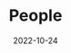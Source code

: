 ---
title: People
date: 2022-10-24

type: landing

sections:
  - block: people
    content:
      title: Resarch Team
      # Choose which groups/teams of users to display.
      #   Edit `user_groups` in each user's profile to add them to one or more of these groups.
      user_groups:
          - Università degli Studi di Bari 
          - Università degli Studi del Molise
          - Università degli Studi di Salerno 
          - Visitors
      sort_by: Params.last_name
      sort_ascending: true
    design:
      show_interests: false
      show_role: true
      show_social: true
---